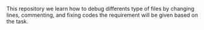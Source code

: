 This repository we learn how to debug differents type of files by changing lines, commenting, and fixing codes the requirement will be given based on the task.
